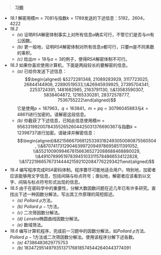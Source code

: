 >**习题**
- *18.1* 解密用模$m = 7081$与指数$k = 1789$发送的下述信息：$5192$，$2604$，$4222$
- *18.2*
	- *(a*) 证明$RSA$解密体制事实上对所有信息$a$确实可行，不管它们是否与$m$有公因数。
	- *(b)* 更一般地，证明$RSA$解密体制对所有信息$a$都可行，只要$m$是不同素数的乘积。
	- *(c)* 给出$m = 18$与$a = 3$的例子，使得$RSA$解密体制不可行。
- *18.3* 如果你喜欢使用计算机，下面是两段较长的要解密的信息。
	- *(a)* 已给你发送下述信息：$$\begin{aligned} &5272281348, 21089283929, 3117723025, 26844144908, 22890519533,\\&26945939925, 27395704341, 2253724391, 1481682985, 2163791130, \\&13583590307, 5838404872, 12165330281, 28372578777, 7536755222\end{aligned}$$它是使用$p = 187963$，$q = 163841$，$m = pq = 30796045883$与$k=48611$进行加密的。请解密这段信息。
	- *(b)* 你截获了下述信息，已知此信息使用模$m = 956331992007843552652604425031376690367$与指数$k = 12398737$进行加密。请破译并解密信息：$$\begin{aligned}&821566670681253393182493050080875560504, \\&87074173129046399720949786958511391052, \\&552100909946781566365272088688468880029, \\&491078995197839451033115784866534122828, \\&172219665767314444215921020847762293421\end{aligned}$$
- *18.4* 编写程序完成$RSA$密码体制。程序要尽可能地适合用户。特别地，加密者应该能够用文字信息，包括间隔与标点符号；类似地，解密者应该看到以文字、间隔与标点符号形式出现的信息。
- *18.5* 由于在密码学中的重要性，分解大数因数问题在近几年已有许多研究。查找出下述一种因数分解法，写出其工作原理的简短叙述。
	- *(a)* $Pollard \ \rho$方法。
	- *(b)* $Pollard \ \rho - 1$方法。
	- *(c)* 二次筛因数分解法。
	- *(d)* $Lenstra$椭圆曲线因数分解法。
	- *(e)* 数域筛法。
- *18.6* 编写计算机程序，完成前一习题中的因数分解法，如$Pollard \ \rho$方法、 $Pollard \ \rho - 1$方法或二次筛因数分解法。使用该程序分解下述各数。
	- *(a)* $47386483629775753$
	- *(b)* $1834729514979351371768185745442640443774091$